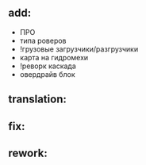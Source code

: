 ## add:
* ПРО
* типа роверов
* !грузовые загрузчики/разгрузчики
* карта на гидромехи
* !реворк каскада
* овердрайв блок


## translation:


## fix:


## rework:

